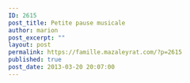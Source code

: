 ```yaml
---
ID: 2615
post_title: Petite pause musicale
author: marion
post_excerpt: ""
layout: post
permalink: https://famille.mazaleyrat.com/?p=2615
published: true
post_date: 2013-03-20 20:07:00
---
```

<object width="480" height="385"><param valuetype="data" name="movie" value="https://www.youtube.com/v/ea_ZPn3FKjs"></param>
<param valuetype="data" name="allowFullScreen" value="true"></param>
<param valuetype="data" name="allowscriptaccess" value="always"></param>
<embed src="https://www.youtube.com/v/ea_ZPn3FKjs" type="application/x-shockwave-flash" allowscriptaccess="always" allowfullscreen="true" width="480" height="385"></embed>
</object>